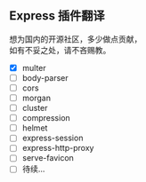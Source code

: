 ## Express 插件翻译 ##
想为国内的开源社区，多少做点贡献，  
如有不妥之处，请不吝赐教。  

* [x] multer  
* [ ] body-parser  
* [ ] cors  
* [ ] morgan  
* [ ] cluster  
* [ ] compression  
* [ ] helmet  
* [ ] express-session  
* [ ] express-http-proxy  
* [ ] serve-favicon
* [ ] 待续...